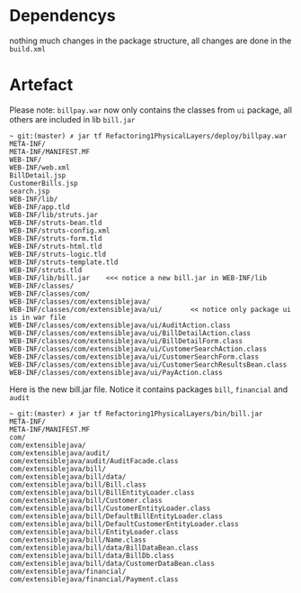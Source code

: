 # Dependencys

nothing much changes in the package structure, all changes are done in the `build.xml`

# Artefact

Please note: `billpay.war` now only contains the classes from `ui` package, all others are included in lib `bill.jar`

    ~ git:(master) ✗ jar tf Refactoring1PhysicalLayers/deploy/billpay.war
    META-INF/
    META-INF/MANIFEST.MF
    WEB-INF/
    WEB-INF/web.xml
    BillDetail.jsp
    CustomerBills.jsp
    search.jsp
    WEB-INF/lib/
    WEB-INF/app.tld
    WEB-INF/lib/struts.jar
    WEB-INF/struts-bean.tld
    WEB-INF/struts-config.xml
    WEB-INF/struts-form.tld
    WEB-INF/struts-html.tld
    WEB-INF/struts-logic.tld
    WEB-INF/struts-template.tld
    WEB-INF/struts.tld
    WEB-INF/lib/bill.jar    <<< notice a new bill.jar in WEB-INF/lib
    WEB-INF/classes/
    WEB-INF/classes/com/
    WEB-INF/classes/com/extensiblejava/
    WEB-INF/classes/com/extensiblejava/ui/       << notice only package ui is in war file
    WEB-INF/classes/com/extensiblejava/ui/AuditAction.class
    WEB-INF/classes/com/extensiblejava/ui/BillDetailAction.class
    WEB-INF/classes/com/extensiblejava/ui/BillDetailForm.class
    WEB-INF/classes/com/extensiblejava/ui/CustomerSearchAction.class
    WEB-INF/classes/com/extensiblejava/ui/CustomerSearchForm.class
    WEB-INF/classes/com/extensiblejava/ui/CustomerSearchResultsBean.class
    WEB-INF/classes/com/extensiblejava/ui/PayAction.class

Here is the new bill.jar file. Notice it contains packages `bill`, `financial` and `audit`

    ~ git:(master) ✗ jar tf Refactoring1PhysicalLayers/bin/bill.jar
    META-INF/
    META-INF/MANIFEST.MF
    com/
    com/extensiblejava/
    com/extensiblejava/audit/
    com/extensiblejava/audit/AuditFacade.class
    com/extensiblejava/bill/
    com/extensiblejava/bill/data/
    com/extensiblejava/bill/Bill.class
    com/extensiblejava/bill/BillEntityLoader.class
    com/extensiblejava/bill/Customer.class
    com/extensiblejava/bill/CustomerEntityLoader.class
    com/extensiblejava/bill/DefaultBillEntityLoader.class
    com/extensiblejava/bill/DefaultCustomerEntityLoader.class
    com/extensiblejava/bill/EntityLoader.class
    com/extensiblejava/bill/Name.class
    com/extensiblejava/bill/data/BillDataBean.class
    com/extensiblejava/bill/data/BillDb.class
    com/extensiblejava/bill/data/CustomerDataBean.class
    com/extensiblejava/financial/
    com/extensiblejava/financial/Payment.class
